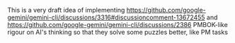 This is a very draft idea of implementing https://github.com/google-gemini/gemini-cli/discussions/3316#discussioncomment-13672455 and https://github.com/google-gemini/gemini-cli/discussions/2386 PMBOK-like rigour on AI's thinking so that they solve some puzzles better, like PM tasks

